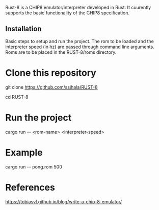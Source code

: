 Rust-8 is a CHIP8 emulator/interpreter developed in Rust. It cuurently supports the basic functionality of the CHIP8 specification.


## Installation
Basic steps to setup and run the project. The rom to be loaded and the interpreter speed (in hz) are passed through command line arguments. Roms are to be placed in the RUST-8/roms directory.

<!-- start:code block -->
# Clone this repository
git clone https://github.com/ssihala/RUST-8

cd RUST-8

# Run the project
cargo run -- \<rom-name> \<interpreter-speed>

# Example
cargo run -- pong.rom 500
<!-- end:code block -->

# References
https://tobiasvl.github.io/blog/write-a-chip-8-emulator/
